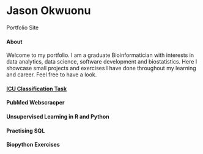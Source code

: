 # Jason Okwuonu 
Portfolio Site

#### About

Welcome to my portfolio. I am a graduate Bioinformatician with interests in data analytics, data science, software development and biostatistics.  Here I showcase small projects and exercises I have done throughout my learning and career. Feel free to have a look.

#### [ICU Classification Task](https://github.com/JasonUUO/Classification-of-ICU-data) 

#### PubMed Webscracper


#### Unsupervised Learning in R and Python 


#### Practising SQL

#### Biopython Exercises 
